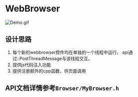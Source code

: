 # WebBrowser

![Demo.gif](https://github.com/langxiong/BrowserDll/blob/master/screen.gif)

## 设计思路
1. 每个新的webbrowser控件均在单独的一个线程中运行，
api通过::PostThreadMessage与该线程交互。
2. 提供js代码注入功能
3. 提供注册额外的cpp函数，供页面调用

## API文档详情参考`Browser/MyBrowser.h`
